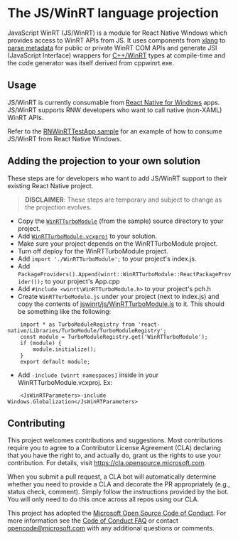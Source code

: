 # The JS/WinRT language projection

JavaScript WinRT (JS/WinRT) is a module for React Native Windows which provides access to WinRT APIs from JS. It uses components from [xlang](https://github.com/Microsoft/xlang) to [parse metadata](https://github.com/microsoft/winmd) for public or private WinRT COM APIs and generate JSI (JavaScript Interface) wrappers for [C++/WinRT](https://github.com/microsoft/cppwinrt) types at compile-time and the code generator was itself derived from cppwinrt.exe. 

## Usage

JS/WinRT is currently consumable from [React Native for Windows](https://microsoft.github.io/react-native-windows/) apps. JS/WinRT supports RNW developers who want to call native (non-XAML) WinRT APIs.

Refer to the [RNWinRTTestApp sample](./samples/RNWinRTestApp) for an example of how to consume JS/WinRT from React Native Windows.

## Adding the projection to your own solution

These steps are for developers who want to add JS/WinRT support to their existing React Native project.

> **DISCLAIMER**: These steps are temporary and subject to change as the projection evolves.

* Copy the [`WinRTTurboModule`](./samples/RNWinRTTestApp/windows/WinRTTurboModule) (from the sample) source directory to your project.
* Add [`WinRTTurboModule.vcxproj`](./samples/RNWinRTTestApp/windows/WinRTTurboModule/WinRTTurboModule.vcxproj) to your solution.
* Make sure your project depends on the WinRTTurboModule project.
* Turn off deploy for the WinRTTurboModule project.
* Add `import './WinRTTurboModule';` to your project's index.js.
* Add `PackageProviders().Append(winrt::WinRTTurboModule::ReactPackageProvider());` to your project's App.cpp
* Add `#include <winrt\WinRTTurboModule.h>` to your project's pch.h
* Create `WinRTTurboModule.js` under your project (next to index.js) and copy the contents of [jswinrt/js/WinRTTurboModule.js](./jswinrt/js/WinRTTurboModule.js) to it.  This should be something like the following:
```
    import * as TurboModuleRegistry from 'react-native/Libraries/TurboModule/TurboModuleRegistry';
    const module = TurboModuleRegistry.get('WinRTTurboModule');
    if (module) {
        module.initialize();
    }
    export default module;
```
* Add `-include [winrt namespaces]` inside <JsWinRTParameters> in your WinRTTurboModule.vcxproj. Ex:
```
    <JsWinRTParameters>-include Windows.Globalization</JsWinRTParameters>
```

## Contributing

This project welcomes contributions and suggestions.  Most contributions require you to agree to a
Contributor License Agreement (CLA) declaring that you have the right to, and actually do, grant us
the rights to use your contribution. For details, visit https://cla.opensource.microsoft.com.

When you submit a pull request, a CLA bot will automatically determine whether you need to provide
a CLA and decorate the PR appropriately (e.g., status check, comment). Simply follow the instructions
provided by the bot. You will only need to do this once across all repos using our CLA.

This project has adopted the [Microsoft Open Source Code of Conduct](https://opensource.microsoft.com/codeofconduct/).
For more information see the [Code of Conduct FAQ](https://opensource.microsoft.com/codeofconduct/faq/) or
contact [opencode@microsoft.com](mailto:opencode@microsoft.com) with any additional questions or comments.
